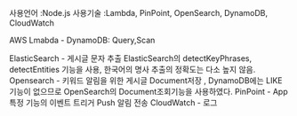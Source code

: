 사용언어 :Node.js
사용기술 :Lambda, PinPoint, OpenSearch, DynamoDB, CloudWatch

AWS Lmabda - DynamoDB: Query,Scan 

ElasticSearch - 게시글 문자 추출 ElasticSearch의  detectKeyPhrases, detectEntities 기능을 사용, 한국어의 명사 추출의 정확도는 다소 높지 않음.
Opensearch - 키워드 알림을 위한 게시글 Document저장 , DynamoDB에는 LIKE기능이 없으므로 OpenSearch의 Document조회기능을 사용하였다.
PinPoint - App 특정 기능의 이벤트 트리거 Push 알림 전송
CloudWatch - 로그